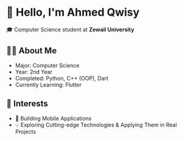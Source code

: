 # 👋 Hello, I'm Ahmed Qwisy  

🎓 Computer Science student at **Zewail University**  

## 🧑‍💻 About Me  
- Major: Computer Science  
- Year: 2nd Year  
- Completed: Python, C++ (OOP), Dart  
- Currently Learning: Flutter  

## 🚀 Interests  
- 📱 Building Mobile Applications  
- 💡 Exploring Cutting-edge Technologies & Applying Them in Real Projects